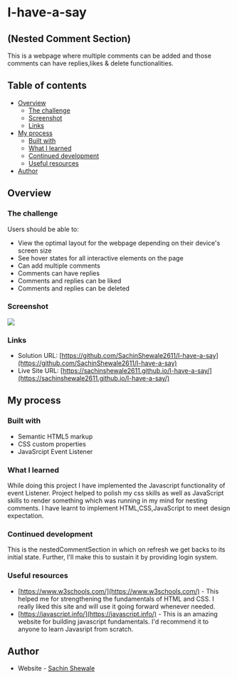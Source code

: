 # I-have-a-say
## (Nested Comment Section)

This is a webpage where multiple comments can be added and those comments can have replies,likes & delete functionalities.

## Table of contents

- [Overview](#overview)
  - [The challenge](#the-challenge)
  - [Screenshot](#screenshot)
  - [Links](#links)
- [My process](#my-process)
  - [Built with](#built-with)
  - [What I learned](#what-i-learned)
  - [Continued development](#continued-development)
  - [Useful resources](#useful-resources)
- [Author](#author)



## Overview

### The challenge

Users should be able to:

- View the optimal layout for the webpage depending on their device's screen size
- See hover states for all interactive elements on the page
- Can add multiple comments
- Comments can have replies
- Comments and replies can be liked
- Comments and replies can be deleted

### Screenshot

![](.images/Screenshot.png)


### Links

- Solution URL: [https://github.com/SachinShewale2611/I-have-a-say](https://github.com/SachinShewale2611/I-have-a-say)
- Live Site URL: [https://sachinshewale2611.github.io/I-have-a-say/](https://sachinshewale2611.github.io/I-have-a-say/)

## My process

### Built with

- Semantic HTML5 markup
- CSS custom properties
- JavaSrcipt Event Listener

### What I learned

While doing this project I have implemented the Javascript functionality of event Listener. Project helped to polish my css skills as well as JavaScript skills to render something which was running in my mind for nesting comments. I have learnt to implement HTML,CSS,JavaScript to meet design expectation.


### Continued development

This is the nestedCommentSection in which on refresh we get backs to its initial state. Further, I'll make this to sustain it by providing login system.


### Useful resources

- [https://www.w3schools.com/](https://www.w3schools.com/) - This helped me for strengthening the fundamentals of HTML and CSS. I really liked this site and will use it going forward whenever needed. 
- [https://javascript.info/](https://javascript.info/) - This is an amazing website for building javascript fundamentals. I'd recommend it to anyone to learn Javasript from scratch.



## Author

- Website - [Sachin Shewale](https://www.linkedin.com/in/sachin-shewale)
